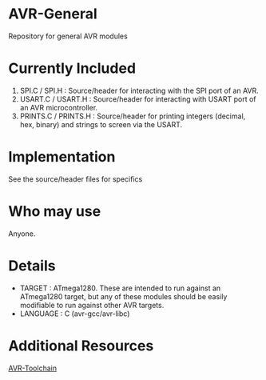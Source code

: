 # AVR-General
Repository for general AVR modules


# Currently Included
1) SPI.C / SPI.H : Source/header for interacting with the SPI port of an AVR.
2) USART.C / USART.H : Source/header for interacting with USART port of an AVR microcontroller.   
3) PRINTS.C / PRINTS.H : Source/header for printing integers (decimal, hex, binary) and strings to screen via the USART.


# Implementation
See the source/header files for specifics


# Who may use
Anyone.


# Details
* TARGET : ATmega1280.  These are intended to run against an ATmega1280 target, but any of these modules should be easily modifiable to run against other AVR targets.
* LANGUAGE : C (avr-gcc/avr-libc) 


# Additional Resources
[AVR-Toolchain](https://github.com/osx-cross/homebrew-avr)
